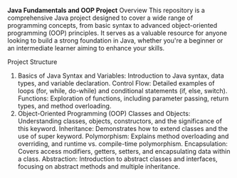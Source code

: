 __Java Fundamentals and OOP Project__
Overview
This repository is a comprehensive Java project designed to cover a wide range of programming concepts, from basic syntax to advanced object-oriented programming (OOP) principles. It serves as a valuable resource for anyone looking to build a strong foundation in Java, whether you're a beginner or an intermediate learner aiming to enhance your skills.

Project Structure
1. Basics of Java
Syntax and Variables: Introduction to Java syntax, data types, and variable declaration.
Control Flow: Detailed examples of loops (for, while, do-while) and conditional statements (if, else, switch).
Functions: Exploration of functions, including parameter passing, return types, and method overloading.
2. Object-Oriented Programming (OOP)
Classes and Objects: Understanding classes, objects, constructors, and the significance of this keyword.
Inheritance: Demonstrates how to extend classes and the use of super keyword.
Polymorphism: Explains method overloading and overriding, and runtime vs. compile-time polymorphism.
Encapsulation: Covers access modifiers, getters, setters, and encapsulating data within a class.
Abstraction: Introduction to abstract classes and interfaces, focusing on abstract methods and multiple inheritance.
